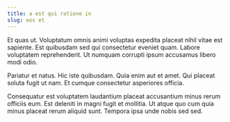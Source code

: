 ```yaml
---
title: a est qui ratione in
slug: eos et
---
```


Et quas ut. Voluptatum omnis animi voluptas expedita placeat nihil vitae est sapiente. Est quibusdam sed qui consectetur eveniet quam. Labore voluptatem reprehenderit. Ut numquam corrupti ipsum accusamus libero modi odio.

Pariatur et natus. Hic iste quibusdam. Quia enim aut et amet. Qui placeat soluta fugit ut nam. Et cumque consectetur asperiores officia.

Consequatur est voluptatem laudantium placeat accusantium minus rerum officiis eum. Est deleniti in magni fugit et mollitia. Ut atque quo cum quia minus placeat rerum aliquid sunt. Tempora ipsa unde nobis sed sed.
